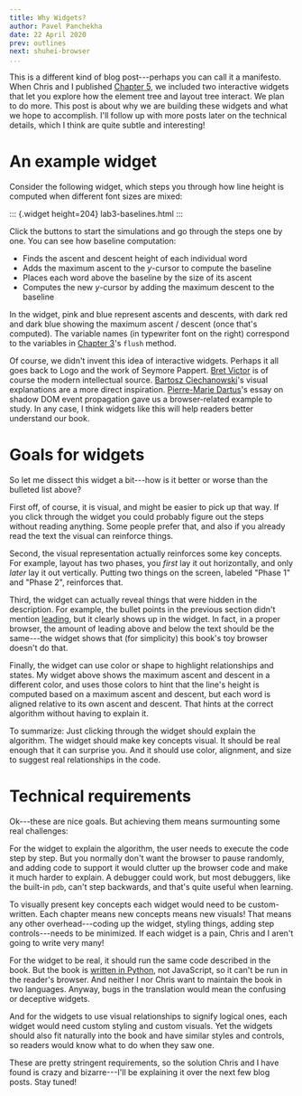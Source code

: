 ```yaml
---
title: Why Widgets?
author: Pavel Panchekha
date: 22 April 2020
prev: outlines
next: shuhei-browser
...
```


This is a different kind of blog post---perhaps you can call it a
manifesto. When Chris and I published [Chapter 5](../layout.md), we
included two interactive widgets that let you explore how the element
tree and layout tree interact. We plan to do more. This post is about
why we are building these widgets and what we hope to accomplish. I'll
follow up with more posts later on the technical details, which I
think are quite subtle and interesting!

# An example widget

Consider the following widget, which steps you through how line height
is computed when different font sizes are mixed:

::: {.widget height=204}
    lab3-baselines.html
:::

Click the buttons to start the simulations and go through the steps
one by one. You can see how baseline computation:

+ Finds the ascent and descent height of each individual word
+ Adds the maximum ascent to the _y_-cursor to compute the baseline
+ Places each word above the baseline by the size of its ascent
+ Computes the new _y_-cursor by adding the maximum descent to the baseline

In the widget, pink and blue represent ascents and descents, with dark
red and dark blue showing the maximum ascent / descent (once that's
computed). The variable names (in typewriter font on the right)
correspond to the variables in [Chapter 3](../text.md)'s `flush`
method.

Of course, we didn't invent this idea of interactive widgets. Perhaps
it all goes back to Logo and the work of Seymore Pappert. [Bret
Victor][explore-explain] is of course the modern intellectual source.
[Bartosz Ciechanowski][bartosz]'s visual explanations are a more
direct inspiration. [Pierre-Marie Dartus][shadow-dom-widgets]'s essay
on shadow DOM event propagation gave us a browser-related example to
study. In any case, I think widgets like this will help readers better
understand our book.

[explore-explain]: http://worrydream.com/ExplorableExplanations
[bartosz]: https://ciechanow.ski
[shadow-dom-widgets]: https://pm.dartus.fr/blog/a-complete-guide-on-shadow-dom-and-event-propagation/

# Goals for widgets 

So let me dissect this widget a bit---how is it better or worse than
the bulleted list above?

First off, of course, it is visual, and might be easier to pick up
that way. If you click through the widget you could probably figure
out the steps without reading anything. Some people prefer that, and
also if you already read the text the visual can reinforce things.

Second, the visual representation actually reinforces some key
concepts. For example, layout has two phases, you _first_ lay it out
horizontally, and only _later_ lay it out vertically. Putting two
things on the screen, labeled "Phase 1" and "Phase 2", reinforces that.

Third, the widget can actually reveal things that were hidden in the
description. For example, the bullet points in the previous section
didn't mention [leading], but it clearly shows up in the widget. In
fact, in a proper browser, the amount of leading above and below the
text should be the same---the widget shows that (for simplicity) this
book's toy browser doesn't do that.

[leading]: ../text.html#measuring-text

Finally, the widget can use color or shape to highlight relationships
and states. My widget above shows the maximum ascent and descent in a
different color, and uses those colors to hint that the line's height
is computed based on a maximum ascent and descent, but each word is
aligned relative to its own ascent and descent. That hints at the
correct algorithm without having to explain it.

To summarize: Just clicking through the widget should explain the
algorithm. The widget should make key concepts visual. It should
be real enough that it can surprise you. And it should use color,
alignment, and size to suggest real relationships in the code.

# Technical requirements

Ok---these are nice goals. But achieving them means surmounting some
real challenges:

For the widget to explain the algorithm, the user needs to execute the
code step by step. But you normally don't want the browser to pause
randomly, and adding code to support it would clutter up the browser
code and make it much harder to explain. A debugger could work, but
most debuggers, like the built-in `pdb`, can't step backwards, and
that's quite useful when learning.

To visually present key concepts each widget would need to be
custom-written. Each chapter means new concepts means new visuals!
That means any other overhead---coding up the widget, styling things,
adding step controls---needs to be minimized. If each widget is a
pain, Chris and I aren't going to write very many!

For the widget to be real, it should run the same code described in
the book. But the book is [written in Python](why-python.md), not
JavaScript, so it can't be run in the reader's browser. And neither I
nor Chris want to maintain the book in two languages. Anyway, bugs in
the translation would mean the confusing or deceptive widgets.

And for the widgets to use visual relationships to signify logical
ones, each widget would need custom styling and custom visuals. Yet
the widgets should also fit naturally into the book and have similar
styles and controls, so readers would know what to do when they saw
one.

These are pretty stringent requirements, so the solution Chris and I
have found is crazy and bizarre---I'll be explaining it over the next
few blog posts. Stay tuned!
